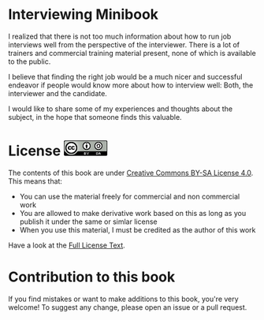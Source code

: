 # Interviewing Minibook

I realized that there is not too much information about how to run job interviews well from the perspective of the interviewer. There is a lot of trainers and commercial training material present, none of which is available to the public. 

I believe that finding the right job would be a much nicer and successful endeavor if people would know more about how to interview well: Both, the interviewer and the candidate. 

I would like to share some of my experiences and thoughts about the subject, in the hope that someone finds this valuable. 

# License ![Logo of Creative Commons license](images/cc-license.png)

The contents of this book are under [Creative Commons BY-SA License 4.0](https://creativecommons.org/licenses/by-sa/4.0/). This means that: 

* You can use the material freely for commercial and non commercial work
* You are allowed to make derivative work based on this as long as you publish it under the same or simlar license
* When you use this material, I must be credited as the author of this work

Have a look at the [Full License Text](LICENSE.md). 


# Contribution to this book

If you find mistakes or want to make additions to this book, you're very welcome! To suggest any change, please open an issue or a pull request. 
